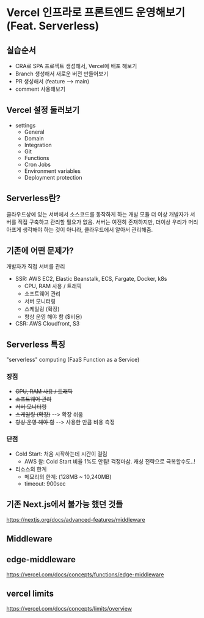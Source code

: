 # Vercel 인프라로 프론트엔드 운영해보기 (Feat. Serverless)


## 실습순서
- CRA로 SPA 프로젝트 생성해서, Vercel에 배포 해보기
- Branch 생성해서 새로운 버전 만들어보기
- PR 생성해서 (feature --> main)
- comment 사용해보기


## Vercel 설정 둘러보기
- settings
   - General
   - Domain
   - Integration
   - Git
   - Functions
   - Cron Jobs
   - Environment variables
   - Deployment protection


## Serverless란?
클라우드상에 있는 서버에서 소스코드를 동작하게 하는 개발 모듈
더 이상 개발자가 서버를 직접 구축하고 관리할 필요가 없음.
서버는 여전히 존재하지만, 더이상 우리가 머리아프게 생각해야 하는 것이 아니라,
클라우드에서 알아서 관리해줌. 



## 기존에 어떤 문제가?
개발자가 직접 서버를 관리
- SSR: AWS EC2, Elastic Beanstalk, ECS, Fargate, Docker, k8s
   - CPU, RAM 사용 / 트래픽
   - 소프트웨어 관리
   - 서버 모니터링
   - 스케일링 (확장)
   - 항상 운영 해야 함 ($비용)
- CSR: AWS Cloudfront, S3


## Serverless 특징
"serverless" computing (FaaS Function as a Service)

### 장점
- ~~CPU, RAM 사용 / 트래픽~~ 
- ~~소프트웨어 관리~~
- ~~서버 모니터링~~
- ~~스케일링 (확장)~~ --> 확장 쉬움
- ~~항상 운영 해야 함~~ --> 사용한 만큼 비용 측정

### 단점
- Cold Start: 처음 시작하는데 시간이 걸림
   - AWS 왈: Cold Start 비율 1%도 안됨! 걱정마삼. 캐싱 전략으로 극복할수도..!
- 리소스의 한계
   - 메모리의 한계: (128MB ~ 10,240MB)
   - timeout: 900sec




## 기존 Next.js에서 불가능 했던 것들
https://nextjs.org/docs/advanced-features/middleware



## Middleware





## edge-middleware
https://vercel.com/docs/concepts/functions/edge-middleware


## vercel limits
https://vercel.com/docs/concepts/limits/overview